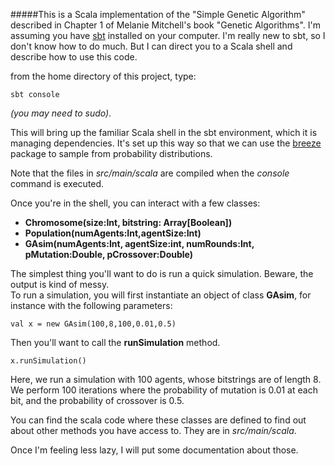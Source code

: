 #####This is a Scala implementation of the "Simple Genetic Algorithm" described in Chapter 1 of Melanie Mitchell's book "Genetic Algorithms".  I'm assuming you have [sbt](http://www.scala-sbt.org/) installed on your computer. 
I'm really new to sbt, so I don't know how to do much. But I can direct you to a Scala shell and describe how to use this code. 

from the home directory of this project, type: 

    sbt console

*(you may need to sudo)*.

This will bring up the familiar Scala shell in the sbt environment, which it is managing dependencies. It's set up this way so that we can use the [breeze](https://github.com/scalanlp/breeze) package to sample from probability distributions. 

Note that the files in *src/main/scala* are compiled when the *console* command is executed.

Once you're in the shell, you can interact with a few classes: 


* **Chromosome(size:Int, bitstring: Array\[Boolean\])**
* **Population(numAgents:Int,agentSize:Int)**
* **GAsim(numAgents:Int, agentSize:int, numRounds:Int, pMutation:Double, pCrossover:Double)**


The simplest thing you'll want to do is run a quick simulation.  Beware, the output is kind of messy.  
To run a simulation, you will first instantiate an object of class **GAsim**, for instance with the following parameters: 

    val x = new GAsim(100,8,100,0.01,0.5)

Then you'll want to call the **runSimulation** method.  

    x.runSimulation()

Here, we run a simulation with 100 agents, whose bitstrings are of length 8. We perform 100 iterations where the probability of mutation is 0.01 at each bit, and the probability of crossover is 0.5.  

You can find the scala code where these classes are defined to find out about other methods you have access to. 
They are in *src/main/scala*.

Once I'm feeling less lazy, I will put some documentation about those.    